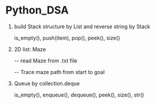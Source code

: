 # Python_DSA

1. build Stack structure by List and reverse string by Stack
   
   is_empty(), push(item), pop(), peek(), size()
   
2. 2D list: Maze
   
   -- read Maze from .txt file
   
   -- Trace maze path from start to goal

3. Queue by collection.deque

   is_empty(), enqueue(), dequeue(), peek(), size(), str()
